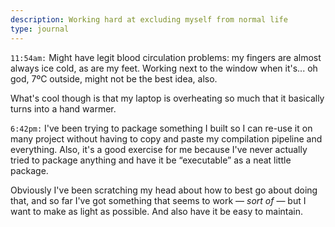 ```yaml
---
description: Working hard at excluding myself from normal life
type: journal
---
```


`11:54am:` Might have legit blood circulation problems: my fingers are almost
always ice cold, as are my feet. Working next to the window when it's... oh god,
7ºC outside, might not be the best idea, also.

What's cool though is that my laptop is overheating so much that it basically
turns into a hand warmer.

`6:42pm:` I've been trying to package something I built so I can re-use it on
many project without having to copy and paste my compilation pipeline and
everything. Also, it's a good exercise for me because I've never actually tried
to package anything and have it be “executable” as a neat little package.

Obviously I've been scratching my head about how to best go about doing that,
and so far I've got something that seems to work — _sort of_ — but I want to
make as light as possible. And also have it be easy to maintain.

